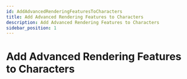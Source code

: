 ```yaml
---
id: AddAdvancedRenderingFeaturesToCharacters
title: Add Advanced Rendering Features to Characters
description: Add Advanced Rendering Features to Characters
sidebar_position: 1
---
```

# Add Advanced Rendering Features to Characters

<DocCardList/>